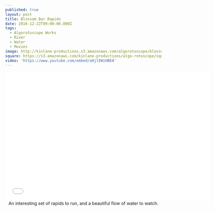 ```yaml
---
published: true
layout: post
title: Blossom Bar Rapids
date: 2016-12-22T09:00:00.000Z
tags:
  - Algorotoscope Works
  - River
  - Water
  - Movies
image: http://kinlane-productions.s3.amazonaws.com/algorotoscope/blossombar/crafty_painting/file-00_00_24_99.jpg
square: https://s3.amazonaws.com/kinlane-productions/algo-rotoscope/square/file-00_00_24_99_square.jpg
video: 'https://www.youtube.com/embed/a8jlEWiHBE8'
---
```

<center><iframe width="660" height="415" src="{{ page.video }}" frameborder="0" allowfullscreen></iframe></center>
<center>An interesting set of rapids to run, and a beautiful flow of water to watch.</center>
